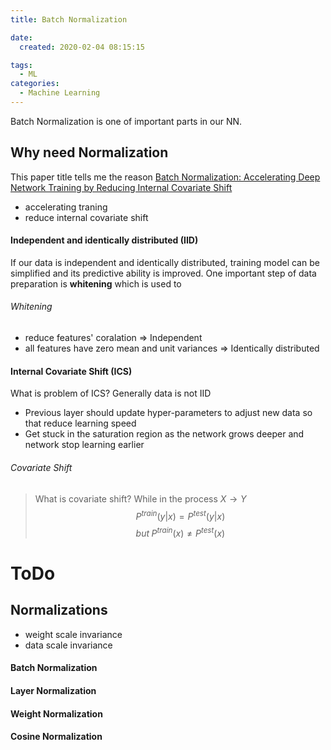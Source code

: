 ```yaml
---
title: Batch Normalization

date: 
  created: 2020-02-04 08:15:15

tags: 
  - ML
categories: 
  - Machine Learning
---
```


Batch Normalization is one of important parts in our NN.

## Why need Normalization
This paper title tells me the reason
[Batch Normalization: Accelerating Deep Network Training by Reducing Internal Covariate Shift](https://arxiv.org/abs/1502.03167)
- accelerating traning
- reduce internal covariate shift

<!-- more -->
#### Independent and identically distributed (IID)
If our data is independent and identically distributed, training model can be simplified and its predictive ability is improved.
One important step of data preparation is **whitening** which is used to
###### Whitening
- reduce features' coralation     => Independent
- all features have zero mean and unit variances => Identically distributed


#### Internal Covariate Shift (ICS)
What is problem of ICS? Generally data is not IID
- Previous layer should update hyper-parameters to adjust new data so that reduce learning speed
- Get stuck in the saturation region as the network grows deeper and network stop learning earlier

###### Covariate Shift
> What is covariate shift? While in the process $X \rightarrow Y$
> $$P^{train}(y|x) = P^{test}(y|x)$$
> $$but\; P^{train}(x) \neq P^{test}(x)$$


# ToDo
## Normalizations
- weight scale invariance
- data scale invariance

#### Batch Normalization
#### Layer Normalization
#### Weight Normalization
#### Cosine Normalization









